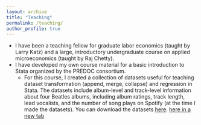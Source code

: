```yaml
---
layout: archive
title: "Teaching"
permalink: /teaching/
author_profile: true
---
```


* I have been a teaching fellow for graduate labor economics (taught by Larry Katz) and a large, introductory undergraduate course on applied microeconomics (taught by Raj Chetty).
* I have developed my own course material for a basic introduction to Stata organized by the PREDOC consortium.
	* For this course, I created a collection of datasets useful for teaching dataset transformation (append, merge, collapse) and regression in Stata. The datasets include album-level and track-level information about four Beatles albums, including album ratings, track length, lead vocalists, and the number of song plays on Spotify (at the time I made the datasets). You can download the datasets [here](https://www.dropbox.com/sh/dilt20h2jmh5q6q/AADtLnq4KP6S_wlSVFGjpFJja?dl=0). <a href="https://www.dropbox.com/sh/dilt20h2jmh5q6q/AADtLnq4KP6S_wlSVFGjpFJja?dl=0" target="_blank">here in a new tab</a>